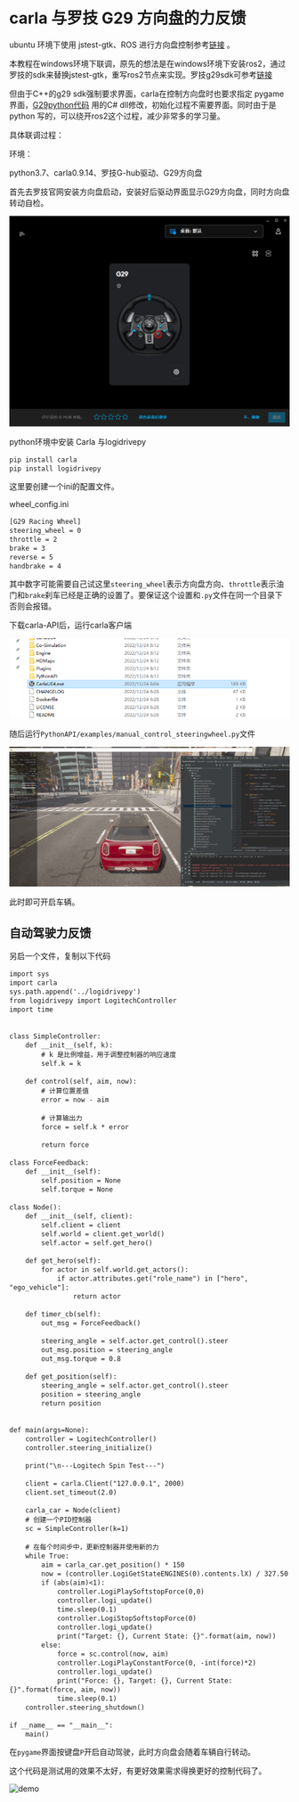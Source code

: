 # carla 与罗技 G29 方向盘的力反馈

ubuntu 环境下使用 jstest-gtk、ROS 进行方向盘控制参考[链接](https://blog.csdn.net/qq_44237695/article/details/129103700) 。

本教程在windows环境下联调，原先的想法是在windows环境下安装ros2，通过罗技的sdk来替换jstest-gtk，重写ros2节点来实现。罗技g29sdk可参考[链接](https://blog.csdn.net/qq_41250354/article/details/104652071)

但由于C++的g29 sdk强制要求界面，carla在控制方向盘时也要求指定 pygame 界面，[G29python代码](https://github.com/cengizozel/LogiDrivePy) 用的C# dll修改，初始化过程不需要界面。同时由于是 python 写的，可以绕开ros2这个过程，减少非常多的学习量。

具体联调过程：

环境：

python3.7、carla0.9.14、罗技G-hub驱动、G29方向盘



首先去罗技官网安装方向盘启动，安装好后驱动界面显示G29方向盘，同时方向盘转动自检。

![G29](img/tuto_M_G29/G29.png)

python环境中安装 Carla 与logidrivepy

```
pip install carla
pip install logidrivepy
```

这里要创建一个ini的配置文件。

wheel_config.ini

```
[G29 Racing Wheel]
steering_wheel = 0
throttle = 2
brake = 3
reverse = 5
handbrake = 4
```

其中数字可能需要自己试这里`steering_wheel`表示方向盘方向、`throttle`表示油门和`brake`刹车已经是正确的设置了。要保证这个设置和`.py`文件在同一个目录下否则会报错。



下载carla-API后，运行carla客户端

![CarlaUE4](img/tuto_M_G29/CarlaUE4.png)

随后运行`PythonAPI/examples/manual_control_steeringwheel.py`文件

![steering](img/tuto_M_G29/steering.png)

此时即可开启车辆。



## 自动驾驶力反馈

另启一个文件，复制以下代码

```
import sys
import carla
sys.path.append('../logidrivepy')
from logidrivepy import LogitechController
import time


class SimpleController:
    def __init__(self, k):
        # k 是比例增益，用于调整控制器的响应速度
        self.k = k

    def control(self, aim, now):
        # 计算位置差值
        error = now - aim

        # 计算输出力
        force = self.k * error

        return force

class ForceFeedback:
    def __init__(self):
        self.position = None
        self.torque = None

class Node():
    def __init__(self, client):
        self.client = client
        self.world = client.get_world()
        self.actor = self.get_hero()

    def get_hero(self):
        for actor in self.world.get_actors():
            if actor.attributes.get("role_name") in ["hero", "ego_vehicle"]:
                return actor

    def timer_cb(self):
        out_msg = ForceFeedback()

        steering_angle = self.actor.get_control().steer
        out_msg.position = steering_angle
        out_msg.torque = 0.8

    def get_position(self):
        steering_angle = self.actor.get_control().steer
        position = steering_angle
        return position


def main(args=None):
    controller = LogitechController()
    controller.steering_initialize()

    print("\n---Logitech Spin Test---")

    client = carla.Client("127.0.0.1", 2000)
    client.set_timeout(2.0)

    carla_car = Node(client)
    # 创建一个PID控制器
    sc = SimpleController(k=1)

    # 在每个时间步中，更新控制器并使用新的力
    while True:
        aim = carla_car.get_position() * 150
        now = (controller.LogiGetStateENGINES(0).contents.lX) / 327.50
        if (abs(aim)<1):
            controller.LogiPlaySoftstopForce(0,0)
            controller.logi_update()
            time.sleep(0.1)
            controller.LogiStopSoftstopForce(0)
            controller.logi_update()
            print("Target: {}, Current State: {}".format(aim, now))
        else:
            force = sc.control(now, aim)
            controller.LogiPlayConstantForce(0, -int(force)*2)
            controller.logi_update()
            print("Force: {}, Target: {}, Current State: {}".format(force, aim, now))
            time.sleep(0.1)
    controller.steering_shutdown()

if __name__ == "__main__":
    main()
```

在`pygame`界面按键盘`P`开启自动驾驶，此时方向盘会随着车辆自行转动。

这个代码是测试用的效果不太好，有更好效果需求得换更好的控制代码了。

![demo](img/tuto_M_G29/demo.gif)

